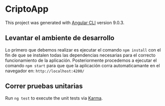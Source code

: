 # CriptoApp

This project was generated with [Angular CLI](https://github.com/angular/angular-cli) version 9.0.3.


## Levantar el ambiente de desarrollo
Lo primero que debemos realizar es ejecutar el comando `npm install` con el fin de que se instalen todas las dependencias necesarias para el correcto funcionamiento de la aplicación.
Posteriormente procedemos a ejecutar el comando `npm start` para que que la aplicación corra automaticamante en el navegador en: `http://localhost:4200/`


## Correr pruebas unitarias

Run `ng test` to execute the unit tests via [Karma](https://karma-runner.github.io).

